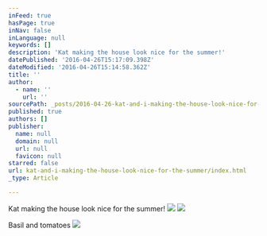 ```yaml
---
inFeed: true
hasPage: true
inNav: false
inLanguage: null
keywords: []
description: 'Kat making the house look nice for the summer!'
datePublished: '2016-04-26T15:17:09.398Z'
dateModified: '2016-04-26T15:14:58.362Z'
title: ''
author:
  - name: ''
    url: ''
sourcePath: _posts/2016-04-26-kat-and-i-making-the-house-look-nice-for-the-summer.md
published: true
authors: []
publisher:
  name: null
  domain: null
  url: null
  favicon: null
starred: false
url: kat-and-i-making-the-house-look-nice-for-the-summer/index.html
_type: Article

---
```

Kat making the house look nice for the summer!
![](https://the-grid-user-content.s3-us-west-2.amazonaws.com/481dd103-8c82-4ebf-a6fe-663a6547a7ae.jpg)
![](https://the-grid-user-content.s3-us-west-2.amazonaws.com/d283ddc6-cd17-4fbc-a9bc-d812cebc5aac.jpg)

Basil and tomatoes
![](https://the-grid-user-content.s3-us-west-2.amazonaws.com/ce744b0e-fb55-47f4-800e-19272e41efcb.png)